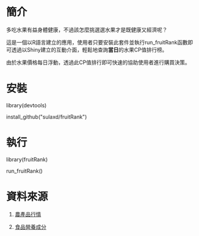 # 簡介

多吃水果有益身體健康，不過該怎麼挑選選水果才是既健康又經濟呢？

這是一個以R語言建立的應用，使用者只要安裝此套件並執行run_fruitRank函數即可透過以Shiny建立的互動介面，輕鬆地查詢**當日**的水果CP值排行榜。

由於水果價格每日浮動，透過此CP值排行即可快速的協助使用者進行購買決策。

# 安裝
library(devtools)

install_github("sulaxd/fruitRank")

# 執行
library(fruitRank)

run_fruitRank()

# 資料來源

1. [農產品行情](http://m.coa.gov.tw/OpenData/FarmTransData.aspx)

1. [食品營養成分](https://consumer.fda.gov.tw/Food/TFND.aspx?nodeID=178#)
